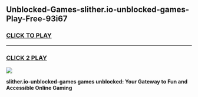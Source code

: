 
## Unblocked-Games-slither.io-unblocked-games-Play-Free-93i67
<h3>
<a href="https://premium76.site?title=slither.io-unblocked-games&ref=20A">CLICK TO PLAY</a></h3>
<hr>

<h3>
<a href="https://premium76.site?title=slither.io-unblocked-games&ref=20A">CLICK 2 PLAY</a>
  
</h3>

<a href="https://premium76.site?title=slither.io-unblocked-games&ref=20A"><img src="https://clearcache.store/games.png"></a>


**slither.io-unblocked-games games unblocked: Your Gateway to Fun and Accessible Online Gaming**
